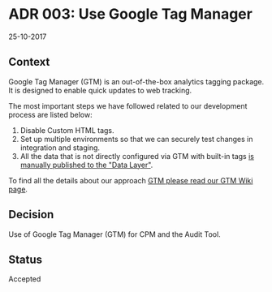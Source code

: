 # ADR 003: Use Google Tag Manager

25-10-2017
 
## Context

Google Tag Manager (GTM) is an out-of-the-box analytics tagging package. It is designed to enable quick updates to web tracking.

The most important steps we have followed related to our development process are listed below:

1. Disable Custom HTML tags.
2. Set up multiple environments so that we can securely test changes in integration and staging.
3. All the data that is not directly configured via GTM with built-in tags [is manually published to the "Data Layer"][1].

To find all the details about our approach [GTM please read our GTM Wiki page][2].

## Decision

Use of Google Tag Manager (GTM) for CPM and the Audit Tool.

## Status

Accepted
  
[1]: https://github.com/alphagov/content-performance-manager/pull/322
[2]: https://gov-uk.atlassian.net/wiki/spaces/AC/pages/164954113/Google+Tag+Manager+GTM
